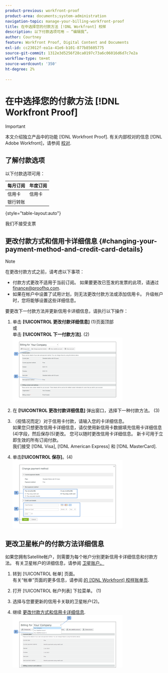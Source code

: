 ```yaml
---
product-previous: workfront-proof
product-area: documents;system-administration
navigation-topic: manage-your-billing-workfront-proof
title: 在中选择您的付款方法 [!DNL Workfront] 校样
description: 以下付款选项可用 — “编辑我”。
author: Courtney
feature: Workfront Proof, Digital Content and Documents
exl-id: cc23012f-ea1a-41e6-b101-877b85605775
source-git-commit: 1312e3d5256f28ca0197c73a6c06016d6d7c7e2a
workflow-type: tm+mt
source-wordcount: '350'
ht-degree: 2%

---
```


# 在中选择您的付款方法 [!DNL Workfront Proof]

>[!IMPORTANT]
>
>本文介绍独立产品中的功能 [!DNL Workfront Proof]. 有关内部校对的信息 [!DNL Adobe Workfront]，请参阅 [校对](../../../review-and-approve-work/proofing/proofing.md).

## 了解付款选项

以下付款选项可用：

| **每月订阅** | **年度订阅** |
|---|---|
| 信用卡 | 信用卡 |
| 银行转账 |

{style="table-layout:auto"}

我们不接受支票

## 更改付款方式和信用卡详细信息 {#changing-your-payment-method-and-credit-card-details}

>[!NOTE]
>
>在更改付款方式之前，请考虑以下事项：
>
>* 付款方式更改不适用于当前订阅。 如果要更改已签发的发票的此项，请通过 [finance@proofhq.com](mailto:finance@proofhq.com).
>* 如果在帐户中设置了试用计划，则无法更改付款方法或添加信用卡。 升级帐户时，您将能够设置这些详细信息。
>




要更改下一付款方法并更新信用卡详细信息，请执行以下操作：

1. 单击 **[!UICONTROL 更改付款详细信息]** (1)页面顶部\
   或\
   单击 **[!UICONTROL 下一付款方法]**. (2)\
   ![Payment_and_CC_details1.png](assets/payment-and-cc-details1-350x205.png)

1. 在 **[!UICONTROL 更改付款详细信息]** 弹出窗口，选择下一种付款方法。 (3)
1. （视情况而定）对于信用卡付款，请输入您的卡详细信息。\
   如果您只想更改信用卡详细信息，请仅使用新信用卡数据填充信用卡详细信息(4)字段，然后保存(5)更改。 您可以随时更改信用卡详细信息。 新卡可用于立即生效的所有订阅付款。\
   我们接受 [!DNL Visa], [!DNL American Express] 和 [!DNL MasterCard].

1. 单击&#x200B;**[!UICONTROL 保存]**。(4)\
   ![Payment_and_CC_details.png](assets/payment-and-cc-details-350x217.png)

## 更改卫星帐户的付款方法详细信息

如果您拥有Satellite帐户，则需要为每个帐户分别更新信用卡详细信息和付款方法。 有关卫星帐户的详细信息，请参阅  [卫星账户。](https://support.workfront.com/hc/en-us/sections/115000921108-Satellite-accounts)

1. 转到 [!UICONTROL 帐单] 页面。\
   有关“帐单”页面的更多信息，请参阅 [的 [!DNL Workfront] 校样账单页](../../../workfront-proof/wp-billingsettings/manage-your-billing/wp-billing-page.md).

1. 打开 [!UICONTROL 帐户列表] 下拉菜单。 (1)
1. 选择与您要更新的信用卡关联的卫星帐户(2)。
1. 继续 [更改付款方式和信用卡详细信息](#changing-your-payment-method-and-credit-card-details).\
   ![Satellite_Account_Billing_Page.png](assets/satellite-account-billing-page-350x167.png)
